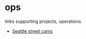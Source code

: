 # ops
links supporting projects, operations

* [Seattle street cams](https://web6.seattle.gov/travelers/)
